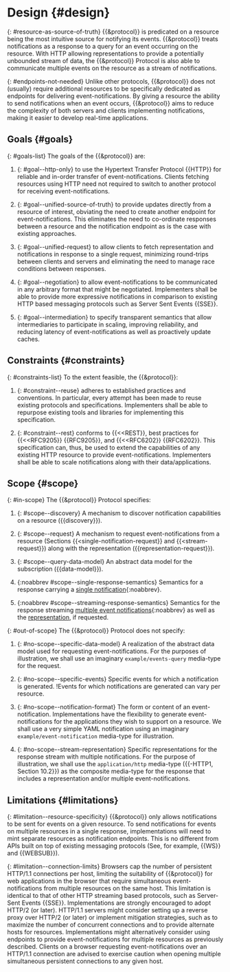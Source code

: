 # Design {#design}

{: #resource-as-source-of-truth}
{{&protocol}} is predicated on a resource being the most intuitive source for notifying its events. {{&protocol}} treats notifications as a response to a query for an event occurring on the resource. With HTTP allowing representations to provide a potentially unbounded stream of data, the {{&protocol}} Protocol is also able to communicate multiple events on the resource as a stream of notifications.

{: #endpoints-not-needed}
Unlike other protocols, {{&protocol}} does not (usually) require additional resources to be specifically dedicated as endpoints for delivering event-notifications. By giving a resource the ability to send notifications when an event occurs, {{&protocol}} aims to reduce the complexity of both servers and clients implementing notifications, making it easier to develop real-time applications.

## Goals {#goals}

{: #goals-list}
The goals of the {{&protocol}} are:

1. {: #goal--http-only}
to use the Hypertext Transfer Protocol {{HTTP}} for reliable and in-order transfer of event-notifications. Clients fetching resources using HTTP need not required to switch to another protocol for receiving event-notifications.

1. {: #goal--unified-source-of-truth}
to provide updates directly from a resource of interest, obviating the need to create another endpoint for event-notifications. This eliminates the need to co-ordinate responses between a resource and the notification endpoint as is the case with existing approaches.

1. {: #goal--unified-request}
to allow clients to fetch representation and notifications in response to a single request, minimizing round-trips between clients and servers and eliminating the need to manage race conditions between responses.

1. {: #goal--negotiation}
to allow event-notifications to be communicated in any arbitrary format that might be negotiated. Implementers shall be able to provide more expressive notifications in comparison to existing HTTP based messaging protocols such as Server Sent Events {{SSE}}.

1. {: #goal--intermediation}
to specify transparent semantics that allow intermediaries to participate in scaling, improving reliability, and reducing latency of event-notifications as well as proactively update caches.

## Constraints {#constraints}

{: #constraints-list}
To the extent feasible, the {{&protocol}}:

1. {: #constraint--reuse}
adheres to established practices and conventions. In particular, every attempt has been made to reuse existing protocols and specifications. Implementers shall be able to repurpose existing tools and libraries for implementing this specification.

1. {: #constraint--rest}
conforms to {{<<REST}}, best practices for {{<<RFC9205}} {{RFC9205}}, and {{<<RFC6202}} {{RFC6202}}. This specification can, thus, be used to extend the capabilities of any existing HTTP resource to provide event-notifications. Implementers shall be able to scale notifications along with their data/applications.
<!--
  See my original comment on the solid/specification Gitter channel on 24 April 2020
  https://matrix.to/#/!PlIOdBsCTDRSCxsTGA:gitter.im/$VgCcuq2HbpLKJvxIw4witAUOsqcdhC98glgzqVI1WOY
-->

## Scope {#scope}

{: #in-scope}
The {{&protocol}} Protocol specifies:

1. {: #scope--discovery}
A mechanism to discover notification capabilities on a resource ({{discovery}}).

1. {: #scope--request}
A mechanism to request event-notifications from a resource (Sections {{<single-notification-request}} and {{<stream-request}}) along with the representation ({{representation-request}}).

1. {: #scope--query-data-model}
An abstract data model for the subscription ({{data-model}}).

1. {:noabbrev #scope--single-response-semantics}
Semantics for a response carrying a [single notification](#single-notification-response){:noabbrev}.

1. {:noabbrev #scope--streaming-response-semantics}
Semantics for the response streaming [multiple event notifications](#stream-response){:noabbrev} as well as the [representation](#representation-response), if requested.


{: #out-of-scope}
The {{&protocol}} Protocol does not specify:

1. {: #no-scope--specific-data-model}
A realization of the abstract data model used for requesting event-notifications. For the purposes of illustration, we shall use an imaginary `example/events-query` media-type for the request.

1. {: #no-scope--specific-events}
Specific events for which a notification is generated. !Events for which notifications are generated can vary per resource.

1. {: #no-scope--notification-format}
The form or content of an event-notification. Implementations have the flexibility to generate event-notifications for the applications they wish to support on a resource. We shall use a very simple YAML notification using an imaginary `example/event-notification` media-type for illustration.

1. {: #no-scope--stream-representation}
Specific representations for the response stream with multiple notifications. For the purpose of illustration, we shall use the `application/http` media-type ({{-HTTP1, Section 10.2}}) as the composite media-type for the response that includes a representation and/or multiple event-notifications.

## Limitations {#limitations}

{: #limitation--resource-specificity}
{{&protocol}} only allows notifications to be sent for events on a given resource. To send notifications for events on multiple resources in a single response, implementations will need to mint separate resources as notification endpoints. This is no different from APIs built on top of existing messaging protocols (See, for example, {{WS}} and {{WEBSUB}}).

{: #limitation--connection-limits}
Browsers cap the number of persistent HTTP/1.1 connections per host, limiting the suitability of {{&protocol}} for web applications in the browser that require simultaneous event-notifications from multiple resources on the same host. This limitation is identical to that of other HTTP streaming based protocols, such as Server-Sent Events {{SSE}}. Implementations are strongly encouraged to adopt HTTP/2 (or later). HTTP/1.1 servers might consider setting up a reverse proxy over HTTP/2 (or later) or implement mitigation strategies, such as to maximize the number of concurrent connections and to provide alternate hosts for resources. Implementations might alternatively consider using endpoints to provide event-notifications for multiple resources as previously described. Clients on a browser requesting event-notifications over an HTTP/1.1 connection are advised to exercise caution when opening multiple simultaneous persistent connections to any given host.
